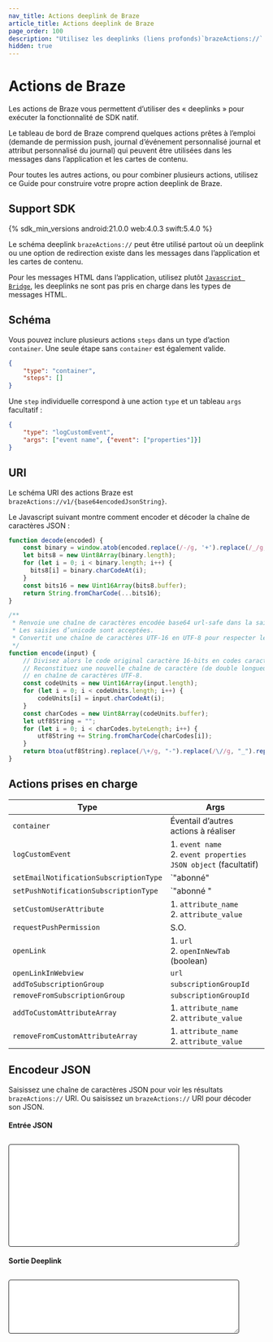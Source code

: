 ```yaml
---
nav_title: Actions deeplink de Braze
article_title: Actions deeplink de Braze
page_order: 100
description: "Utilisez les deeplinks (liens profonds)`brazeActions://` pour effectuer des actions SDK dans les boutons de canal de messagerie"
hidden: true
---
```


# Actions de Braze

Les actions de Braze vous permettent d’utiliser des « deeplinks » pour exécuter la fonctionnalité de SDK natif.

Le tableau de bord de Braze comprend quelques actions prêtes à l’emploi (demande de permission push, journal d’événement personnalisé journal et attribut personnalisé du journal) qui peuvent être utilisées dans les messages dans l’application et les cartes de contenu.

Pour toutes les autres actions, ou pour combiner plusieurs actions, utilisez ce Guide pour construire votre propre action deeplink de Braze.

## Support SDK

{% sdk_min_versions android:21.0.0 web:4.0.3 swift:5.4.0 %}

Le schéma deeplink `brazeActions://` peut être utilisé partout où un deeplink ou une option de redirection existe dans les messages dans l’application et les cartes de contenu.

Pour les messages HTML dans l’application, utilisez plutôt [`Javascript Bridge`]({{site.baseurl}}/user_guide/message_building_by_channel/in-app_messages/customize/#javascript-bridge), les deeplinks ne sont pas pris en charge dans les types de messages HTML.

## Schéma

Vous pouvez inclure plusieurs actions `steps` dans un type d’action `container`. Une seule étape sans `container` est également valide.

```json
{
    "type": "container",
    "steps": []
}
```

Une `step` individuelle correspond à une action `type` et un tableau `args` facultatif :

```json
{
    "type": "logCustomEvent",
    "args": ["event name", {"event": ["properties"]}]
}
```

## URI 

Le schéma URI des actions Braze est `brazeActions://v1/{base64encodedJsonString}`.

Le Javascript suivant montre comment encoder et décoder la chaîne de caractères JSON :

```javascript
function decode(encoded) {
    const binary = window.atob(encoded.replace(/-/g, '+').replace(/_/g, '/'));
    let bits8 = new Uint8Array(binary.length);
    for (let i = 0; i < binary.length; i++) {
      bits8[i] = binary.charCodeAt(i);
    }
    const bits16 = new Uint16Array(bits8.buffer);
    return String.fromCharCode(...bits16);
}

/**
 * Renvoie une chaîne de caractères encodée base64 url-safe dans la saisie.
 * Les saisies d’unicode sont acceptées.
 * Convertit une chaîne de caractères UTF-16 en UTF-8 pour respecter les limites d’encodage base64.
 */
function encode(input) {
    // Divisez alors le code original caractère 16-bits en codes caractères 8-bits 
    // Reconstituez une nouvelle chaîne de caractère (de double longueur) à l’aide des codes 8-bits
    // en chaîne de caractères UTF-8.
    const codeUnits = new Uint16Array(input.length);
    for (let i = 0; i < codeUnits.length; i++) {
        codeUnits[i] = input.charCodeAt(i);
    }
    const charCodes = new Uint8Array(codeUnits.buffer);
    let utf8String = "";
    for (let i = 0; i < charCodes.byteLength; i++) {
        utf8String += String.fromCharCode(charCodes[i]);
    }
    return btoa(utf8String).replace(/\+/g, "-").replace(/\//g, "_").replace(/=/g, "");
}
```

## Actions prises en charge

|Type|Args|
|--|--|
|`container`|Éventail d’autres actions à réaliser|
|`logCustomEvent`|1. `event name`<br>2. `event properties JSON object` (facultatif)|
|`setEmailNotificationSubscriptionType`|`"abonné" | "Inscrit" | "Non inscrit"`|
|`setPushNotificationSubscriptionType`|`"abonné " | "Inscrit" | "Non inscrit"`|
|`setCustomUserAttribute`|1. `attribute_name`<br>2. `attribute_value`|
|`requestPushPermission`| S.O. |
|`openLink`|1. `url`<br>2. `openInNewTab` (boolean)|
|`openLinkInWebview`| `url`|
|`addToSubscriptionGroup`| `subscriptionGroupId`|
|`removeFromSubscriptionGroup`| `subscriptionGroupId`|
|`addToCustomAttributeArray`|1. `attribute_name`<br>2. `attribute_value`|
|`removeFromCustomAttributeArray`|1. `attribute_name`<br>2. `attribute_value`|

## Encodeur JSON

Saisissez une chaîne de caractères JSON pour voir les résultats `brazeActions://` URI. Ou saisissez un `brazeActions://` URI pour décoder son JSON.

<div><h4>Entrée JSON</h4></div>
<textarea id="braze-actions-input" rows="12"></textarea>
<div><h4>Sortie Deeplink</h4></div>
<textarea id="braze-actions-output" rows="6"></textarea>
<style>
    #braze-actions-input, #braze-actions-output {
        width: 90%;
        border: solid 1px #1f1f1f !important;
        margin-top: 10px;
        border-radius: 4px;
        font-family: courier;
        font-size: 14px;
        padding: 4px;
    }
</style>
<script>
(function(){
    const input = document.getElementById('braze-actions-input');
    const output = document.getElementById('braze-actions-output');
    var debouncer;
    input.oninput = function(event){
        clearTimeout(debouncer);
        debouncer = setTimeout(function(){
            try {
                const jsonString = event.target.value.replace(/^\s+|\s+$/g, '');
                output.value = `brazeActions://v1/${encode(jsonString)}`
            } catch(e){
                output.value = `Invalid JSON`;
            }
        }, 100);
    }
    output.oninput = function(event){
        clearTimeout(debouncer);
        debouncer = setTimeout(function(){
            try {
                const base64 = event.target.value.replace(/^brazeActions:\/\/v\d+\//, '').replace(/\s/g, '');
                const json = JSON.parse(decode(base64));
                input.value = JSON.stringify(json, null, 4);
            } catch(e){
                input.value = `Invalid brazeActions:// link`;
            }
        }, 100);
    }

    input.value = JSON.stringify({
        "type": "container",
        "steps": [{
            "type": "addToSubscriptionGroup",
            "args": ["your-subscription-group-ID-here"]
        }]
    }, null, 2);
    input.dispatchEvent(new Event("input"));

    function decode(encoded) {
        const binary = window.atob(encoded.replace(/-/g, '+').replace(/_/g, '/'));
        let bits8 = new Uint8Array(binary.length);
        for (let i = 0; i < binary.length; i++) {
        bits8[i] = binary.charCodeAt(i);
        }
        const bits16 = new Uint16Array(bits8.buffer);
        return String.fromCharCode(...bits16);
    }


    function encode(input) {
        const codeUnits = new Uint16Array(input.length);
        for (let i = 0; i < codeUnits.length; i++) {
            codeUnits[i] = input.charCodeAt(i);
        }
        const charCodes = new Uint8Array(codeUnits.buffer);
        let utf8String = "";
        for (let i = 0; i < charCodes.byteLength; i++) {
            utf8String += String.fromCharCode(charCodes[i]);
        }
        return btoa(utf8String).replace(/\+/g, "-").replace(/\//g, "_").replace(/=/g, "");
    }
})();
</script>
